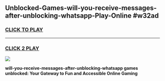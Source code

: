 
## Unblocked-Games-will-you-receive-messages-after-unblocking-whatsapp-Play-Online #w32ad
<h3>
<a href="https://news.freeplayer.one?title=will-you-receive-messages-after-unblocking-whatsapp&ref=3">CLICK TO PLAY</a></h3>
<hr>

<h3>
<a href="https://news.freeplayer.one?title=will-you-receive-messages-after-unblocking-whatsapp&ref=3">CLICK 2 PLAY</a>
  
</h3>

<a href="https://news.freeplayer.one?title=will-you-receive-messages-after-unblocking-whatsapp&ref=3"><img src="https://clearcache.store/games.png"></a>


**will-you-receive-messages-after-unblocking-whatsapp games unblocked: Your Gateway to Fun and Accessible Online Gaming**

